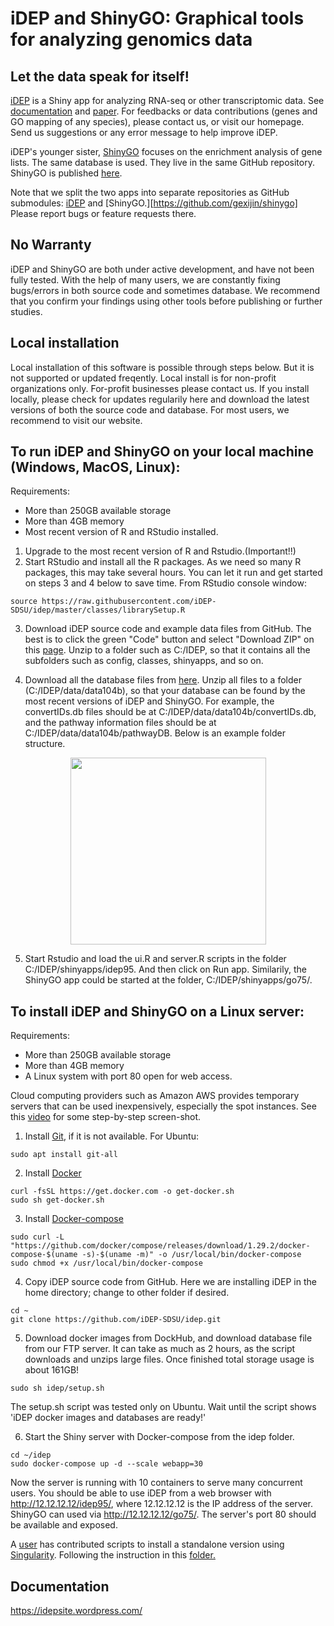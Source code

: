 # iDEP and ShinyGO:   Graphical tools for analyzing genomics data  
## Let the data speak for itself!

[iDEP](http://bioinformatics.sdstate.edu/idep/) is a Shiny app for analyzing RNA-seq or other transcriptomic data. See [documentation](https://idepsite.wordpress.com/) and [paper](https://bmcbioinformatics.biomedcentral.com/articles/10.1186/s12859-018-2486-6). For feedbacks or data contributions (genes and GO mapping of any species), please contact us, or visit our homepage. Send us suggestions or any error message to help improve iDEP.

iDEP's younger sister, [ShinyGO](http://bioinformatics.sdstate.edu/go/) focuses on the enrichment analysis of gene lists. The same database is used. They live in the same GitHub repository. ShinyGO is published [here](https://doi.org/10.1093/bioinformatics/btz931). 

Note that we split the two apps into separate repositories as GitHub submodules: [iDEP](https://github.com/espors/idepGolem) and [ShinyGO.][https://github.com/gexijin/shinygo] Please report bugs or feature requests there.

## No Warranty
iDEP and ShinyGO are both under active development, and have not been fully tested. With the help of many users, we are constantly fixing bugs/errors in both source code and sometimes database. We recommend that you confirm your findings using other tools before publishing or further studies.

## Local installation
Local installation of this software is possible through steps below. But it is not supported or updated freqently. Local install is for non-profit organizations only. For-profit businesses please contact us. If you install locally, 
please check for updates regularily here and download the latest versions of both the source code and database.  For most users, we recommend to visit our website. 

## To run iDEP and ShinyGO on your local machine (Windows, MacOS, Linux):
Requirements:
+ More than 250GB available storage
+ More than 4GB memory
+ Most recent version of R and RStudio installed.

1. Upgrade to the most recent version of R and Rstudio.(Important!!)
2. Start RStudio and install all the R packages. As we need so many R packages, this may take several hours. You can let it run and get started on steps 3 and 4 below to save time. From RStudio console window:
```
source https://raw.githubusercontent.com/iDEP-SDSU/idep/master/classes/librarySetup.R
```

3. Download iDEP source code and example data files from GitHub. The best is to click the green "Code" button and select "Download ZIP" on this [page](https://github.com/iDEP-SDSU/idep). Unzip to a folder such as C:/IDEP, so that it contains all the subfolders such as config, classes, shinyapps, and so on.

4. Download all the database files from [here](http://bioinformatics.sdstate.edu/data/). Unzip all files to a folder (C:/IDEP/data/data104b), so that your database can be found by the most recent versions of iDEP and ShinyGO. For example, the convertIDs.db files should be at C:/IDEP/data/data104b/convertIDs.db, and the pathway information files should be at C:/IDEP/data/data104b/pathwayDB. 
Below is an example folder structure. 

<p align="center">
  <img width="313" height="299" src="docs/folders.png">
</p>


5. Start Rstudio and load the ui.R and server.R scripts in the folder C:/IDEP/shinyapps/idep95. And then click on Run app. Similarily, the ShinyGO app could be started at the folder, C:/IDEP/shinyapps/go75/. 

## To install iDEP and ShinyGO on a Linux server:

Requirements:
+ More than 250GB available storage
+ More than 4GB memory
+ A Linux system with port 80 open for web access. 

Cloud computing providers such as Amazon AWS provides temporary servers that can be used inexpensively, especially the spot instances.
See this [video](https://youtu.be/m-3vyGNYDOQ) for some step-by-step screen-shot.

1. Install [Git](https://git-scm.com/book/en/v2/Getting-Started-Installing-Git), if it is not available.  For Ubuntu:
```
sudo apt install git-all
```

2. Install [Docker](https://docs.docker.com/get-docker/)
```
curl -fsSL https://get.docker.com -o get-docker.sh
sudo sh get-docker.sh
```

3. Install [Docker-compose](https://docs.docker.com/compose/install/)
```
sudo curl -L "https://github.com/docker/compose/releases/download/1.29.2/docker-compose-$(uname -s)-$(uname -m)" -o /usr/local/bin/docker-compose
sudo chmod +x /usr/local/bin/docker-compose
```

4. Copy iDEP source code from GitHub. Here we are installing iDEP in the home directory; change to other folder if desired.
```
cd ~
git clone https://github.com/iDEP-SDSU/idep.git
```
 
5. Download docker images from DockHub, and download database file from our FTP server. It can take as much as 2 hours, as the script downloads and unzips large files. Once finished total storage usage is about 161GB!
```
sudo sh idep/setup.sh
```
The setup.sh script was tested only on Ubuntu. Wait until the script shows 'iDEP docker images and databases are ready!' 

6. Start the Shiny server with Docker-compose from the idep folder.
```
cd ~/idep
sudo docker-compose up -d --scale webapp=30 
```
Now the server is running with 10 containers to serve many concurrent users. You should be able to use iDEP from a web browser with http://12.12.12.12/idep95/, where 12.12.12.12 is the IP address of the server. ShinyGO can used via http://12.12.12.12/go75/. The server's port 80 should be available and exposed.


A [user](https://github.com/wresch) has contributed scripts to install a standalone version using [Singularity](https://www.sylabs.io/). Following the instruction in this [folder.](https://github.com/iDEP-SDSU/idep/tree/master/singularity_standalone)

## Documentation
https://idepsite.wordpress.com/

